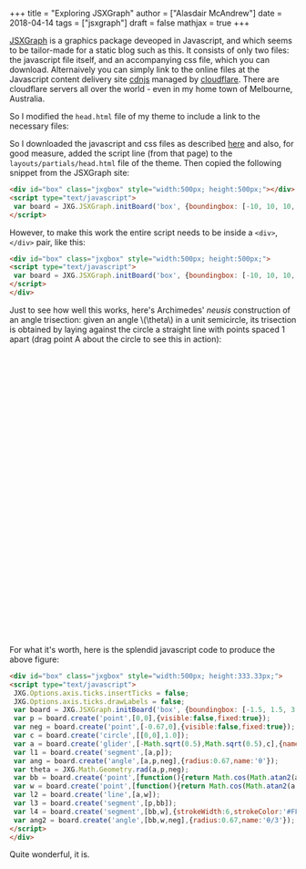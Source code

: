 +++
title = "Exploring JSXGraph"
author = ["Alasdair McAndrew"]
date = 2018-04-14
tags = ["jsxgraph"]
draft = false
mathjax = true
+++

[JSXGraph](<https://jsxgraph.org/wp/index.html>) is a graphics package deveoped in
Javascript, and which seems to be tailor-made for a static blog such as this.
It consists of only two files: the javascript file itself, and an accompanying
css file, which you can download.   Alternaively you can simply link to the
online files at the Javascript content delivery site
[cdnjs](<https://cdnjs.com/about>) managed by
[cloudflare](<https://www.cloudflare.com/>).  There are cloudflare servers all
over the world - even in my home town of Melbourne, Australia.

So I modified the `head.html` file of my theme to include a link to the
necessary files:

So I downloaded the javascript and css files as described
[here](<https://jsxgraph.uni-bayreuth.de/wp/download/index.html>)
and also, for good measure, added the script line (from that page) to the
`layouts/partials/head.html` file of the theme.  Then copied the following
snippet from the JSXGraph site:

```html
<div id="box" class="jxgbox" style="width:500px; height:500px;"></div>
<script type="text/javascript">
 var board = JXG.JSXGraph.initBoard('box', {boundingbox: [-10, 10, 10, -10], axis:true});
</script>
```

However, to make this work the entire script needs to be inside a `<div>`,
`</div>` pair, like this:

```html
<div id="box" class="jxgbox" style="width:500px; height:500px;">
<script type="text/javascript">
 var board = JXG.JSXGraph.initBoard('box', {boundingbox: [-10, 10, 10, -10], axis:true});
</script>
</div>
```

Just to see how well this works, here's Archimedes' _neusis_ construction of an
angle trisection: given an angle \\(\theta\\) in a unit semicircle, its trisection is
obtained by laying against the circle a straight line with points spaced 1
apart (drag point A about the circle to see this in action):

<div id="box" class="jxgbox" style="width:750px; height:500px;">
<script type="text/javascript">
 JXG.Options.axis.ticks.insertTicks = false;
 JXG.Options.axis.ticks.drawLabels = false;
 var board = JXG.JSXGraph.initBoard('box', {boundingbox: [-1.5, 1.5, 3, -1.5],axis:true,keepAspectRatio:true});
 var p = board.create('point',[0,0],{visible:false,fixed:true});
 var neg = board.create('point',[-0.67,0],{visible:false,fixed:true});
 var c = board.create('circle',[[0,0],1.0]);
 var a = board.create('glider',[-Math.sqrt(0.5),Math.sqrt(0.5),c],{name:'A'});
 var l1 = board.create('segment',[a,p]);
 var ang = board.create('angle',[a,p,neg],{radius:0.67,name:'θ',type:'sector'});
 var theta = JXG.Math.Geometry.rad(a,p,neg);
 var bb = board.create('point',[
          () => Math.cos(Math.atan2(a.Y(),-a.X())/3),
          () => Math.sin(Math.atan2(a.Y(),-a.X())/3)
          ],{name:'B'});
 var w = board.create('point',[() =>  2*Math.cos(Math.atan2(a.Y(),-a.X())/3),0]);
 var l2 = board.create('line',[a,w]);
 var l3 = board.create('segment',[p,bb]);
 var l4 = board.create('segment',[bb,w],{strokeWidth:6,strokeColor:'#FF0000'});
 var ang2 = board.create('angle',[bb,w,neg],{radius:0.67,name:'θ/3'});
</script>
</div>

For what it's worth, here is the splendid javascript code to produce the above
figure:

```html
<div id="box" class="jxgbox" style="width:500px; height:333.33px;">
<script type="text/javascript">
 JXG.Options.axis.ticks.insertTicks = false;
 JXG.Options.axis.ticks.drawLabels = false;
 var board = JXG.JSXGraph.initBoard('box', {boundingbox: [-1.5, 1.5, 3, -1.5],axis:true});
 var p = board.create('point',[0,0],{visible:false,fixed:true});
 var neg = board.create('point',[-0.67,0],{visible:false,fixed:true});
 var c = board.create('circle',[[0,0],1.0]);
 var a = board.create('glider',[-Math.sqrt(0.5),Math.sqrt(0.5),c],{name:'A'});
 var l1 = board.create('segment',[a,p]);
 var ang = board.create('angle',[a,p,neg],{radius:0.67,name:'θ'});
 var theta = JXG.Math.Geometry.rad(a,p,neg);
 var bb = board.create('point',[function(){return Math.cos(Math.atan2(a.Y(),-a.X())/3);},function(){return Math.sin(Math.atan2(a.Y(),-a.X())/3);}],{name:'B'});
 var w = board.create('point',[function(){return Math.cos(Math.atan2(a.Y(),-a.X())/3)/0.5;},0]);
 var l2 = board.create('line',[a,w]);
 var l3 = board.create('segment',[p,bb]);
 var l4 = board.create('segment',[bb,w],{strokeWidth:6,strokeColor:'#FF0000'});
 var ang2 = board.create('angle',[bb,w,neg],{radius:0.67,name:'θ/3'});
</script>
</div>
```

Quite wonderful, it is.

[//]: # "Exported with love from a post written in Org mode"
[//]: # "- https://github.com/kaushalmodi/ox-hugo"
